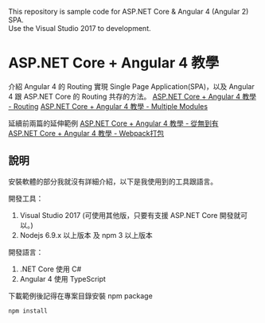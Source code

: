 This repository is sample code for ASP.NET Core & Angular 4 (Angular 2) SPA.  
Use the Visual Studio 2017 to development.  

# ASP.NET Core + Angular 4 教學

介紹 Angular 4 的 Routing 實現 Single Page Application(SPA)，以及 Angular 4 跟 ASP.NET Core 的 Routing 共存的方法。
[ASP.NET Core + Angular 4 教學 - Routing](https://blog.johnwu.cc/article/asp-net-core-angular-4-%E6%95%99%E5%AD%B8-routing.html)
[ASP.NET Core + Angular 4 教學 - Multiple Modules](https://blog.johnwu.cc/article/asp-net-core-angular-4-%E6%95%99%E5%AD%B8-multiple-modules.html)

延續前兩篇的延伸範例
[ASP.NET Core + Angular 4 教學 - 從無到有](https://blog.johnwu.cc/article/asp-net-core-angular-4-%E6%95%99%E5%AD%B8-%E5%BE%9E%E7%84%A1%E5%88%B0%E6%9C%89.html)  
[ASP.NET Core + Angular 4 教學 - Webpack打包](https://blog.johnwu.cc/article/asp-net-core-angular-4-%E6%95%99%E5%AD%B8-webpack.html)

## 說明

安裝軟體的部分我就沒有詳細介紹，以下是我使用到的工具跟語言。

開發工具：
1. Visual Studio 2017 (可使用其他版，只要有支援 ASP.NET Core 開發就可以。)
2. Nodejs 6.9.x 以上版本 及 npm 3 以上版本

開發語言：
1. .NET Core 使用 C#
2. Angular 4 使用 TypeScript

下載範例後記得在專案目錄安裝 npm package

``` batch
npm install
```
